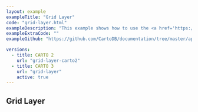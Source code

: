 ```yaml
---
layout: example
exampleTitle: "Grid Layer"
code: "grid-layer.html"
exampleDescription: "This example shows how to use the <a href='https://deck.gl/docs/api-reference/aggregation-layers/grid-layer' target='_blank'>GridLayer</a> to render a grid heatmap based on an array of inputs."
exampleExtraCode: ""
exampleGithub: "https://github.com/CartoDB/documentation/tree/master/app/content/deck-gl/examples/clustering-and-aggregation/grid-layer.html"

versions:
  - title: CARTO 2
    url: "grid-layer-carto2"
  - title: CARTO 3
    url: "grid-layer"
    active: true
---
```

## Grid Layer
